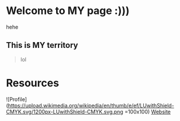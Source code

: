 # Welcome to MY page :)))

hehe

## This is MY territory

>lol

# Resources

![Profile](https://upload.wikimedia.org/wikipedia/en/thumb/e/ef/LUwithShield-CMYK.svg/1200px-LUwithShield-CMYK.svg.png =100x100) 
[Website](https://ahc224.github.io/ACportfolio/)
